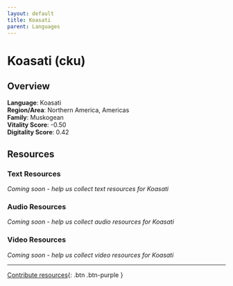 ```yaml
---
layout: default
title: Koasati
parent: Languages
---
```


# Koasati (cku)

## Overview

**Language**: Koasati  
**Region/Area**: Northern America, Americas  
**Family**: Muskogean  
**Vitality Score**: -0.50  
**Digitality Score**: 0.42  

## Resources

### Text Resources
*Coming soon - help us collect text resources for Koasati*

### Audio Resources
*Coming soon - help us collect audio resources for Koasati*

### Video Resources
*Coming soon - help us collect video resources for Koasati*

---

[Contribute resources](https://fairtrain.github.io/){: .btn .btn-purple }
